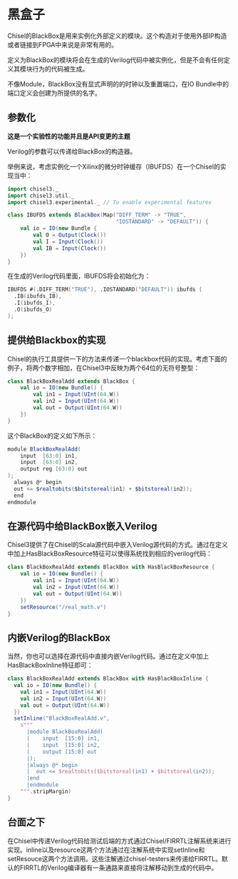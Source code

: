 # 黑盒子

Chisel的BlackBox是用来实例化外部定义的模块。这个构造对于使用外部IP构造或者链接到FPGA中来说是非常有用的。

定义为BlackBox的模块将会在生成的Verilog代码中被实例化，但是不会有任何定义其模块行为的代码被生成。

不像Module，BlackBox没有显式声明的的时钟以及重置端口，在IO Bundle中的端口定义会创建为所提供的名字。

## 参数化

**这是一个实验性的功能并且是API变更的主题**

Verilog的参数可以传递给BlackBox的构造器。

举例来说，考虑实例化一个Xilinx的微分时钟缓存（IBUFDS）在一个Chisel的实现当中：

```scala
import chisel3._
import chisel3.util._
import chisel3.experimental._ // To enable experimental features

class IBUFDS extends BlackBox(Map("DIFF_TERM" -> "TRUE",
                                  "IOSTANDARD" -> "DEFAULT")) {
    val io = IO(new Bundle {
        val O = Output(Clock())
        val I = Input(Clock())
        val IB = Input(Clock())
    })
}
```

在生成的Verilog代码里面，IBUFDS将会初始化为：

```verilog
IBUFDS #(.DIFF_TERM("TRUE"), .IOSTANDARD("DEFAULT")) ibufds (
  .IB(ibufds_IB),
  .I(ibufds_I),
  .O(ibufds_O)
);
```

## 提供给Blackbox的实现

Chisel的执行工具提供一下的方法来传递一个blackbox代码的实现。考虑下面的例子，将两个数字相加，在Chisel3中反映为两个64位的无符号整型：

```scala
class BlackBoxRealAdd extends BlackBox {
    val io = IO(new Bundle() {
        val in1 = Input(UInt(64.W))
        val in2 = Input(UInt(64.W))
        val out = Output(UInt(64.W))
    })
}
```

这个BlackBox的定义如下所示：

```scala
module BlackBoxRealAdd(
    input  [63:0] in1,
    input  [63:0] in2,
    output reg [63:0] out
);
  always @* begin
  out <= $realtobits($bitstoreal(in1) + $bitstoreal(in2));
  end
endmodule
```

## 在源代码中给BlackBox嵌入Verilog

Chisel3提供了在Chisel的Scala源代码中嵌入Verilog源代码的方式。通过在定义中加上HasBlackBoxResource特征可以使得系统找到相应的verilog代码：

```scala
class BlackBoxRealAdd extends BlackBox with HasBlackBoxResource {
    val io = IO(new Bundle() {
        val in1 = Input(UInt(64.W))
        val in2 = Input(UInt(64.W))
        val out = Output(UInt(64.W))
    })
    setResource("/real_math.v")
}
```

## 内嵌Verilog的BlackBox

当然，你也可以选择在源代码中直接内嵌Verilog代码。通过在定义中加上HasBlackBoxInline特征即可：

```scala
class BlackBoxRealAdd extends BlackBox with HasBlackBoxInline {
  val io = IO(new Bundle() {
    val in1 = Input(UInt(64.W))
    val in2 = Input(UInt(64.W))
    val out = Output(UInt(64.W))
  })
  setInline("BlackBoxRealAdd.v",
    s"""
      |module BlackBoxRealAdd(
      |    input  [15:0] in1,
      |    input  [15:0] in2,
      |    output [15:0] out
      |);
      |always @* begin
      |  out <= $realtobits($bitstoreal(in1) + $bitstoreal(in2));
      |end
      |endmodule
    """.stripMargin)
}
```

## 台面之下

在Chisel中传递Verilog代码给测试后端的方式通过Chisel/FIRRTL注解系统来进行实现。inline以及resource这两个方法通过在注解系统中实现setInline和setResouce这两个方法调用。这些注解通过chisel-testers来传递给FIRRTL。默认的FIRRTL的Verilog编译器有一条通路来直接将注解移动到生成的代码中。
